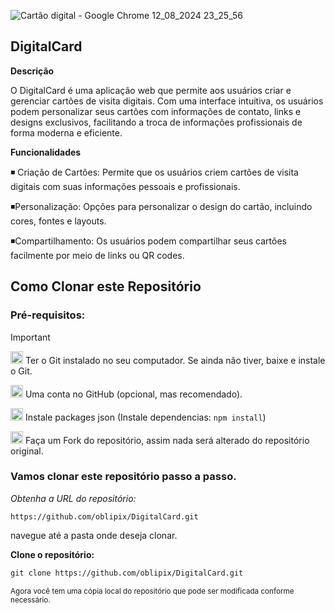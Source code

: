 







![Cartão digital - Google Chrome 12_08_2024 23_25_56](https://github.com/user-attachments/assets/64125004-3309-45f0-b0f7-5d77393cc5dc)



## DigitalCard

**Descrição**

O DigitalCard é uma aplicação web que permite aos usuários criar e gerenciar cartões de visita digitais. Com uma interface intuitiva, os usuários podem personalizar seus cartões com informações de contato, links e designs exclusivos, facilitando a troca de informações profissionais de forma moderna e eficiente.

**Funcionalidades**

◾ Criação de Cartões: Permite que os usuários criem cartões de visita digitais com suas informações pessoais e profissionais.

◾Personalização: Opções para personalizar o design do cartão, incluindo cores, fontes e layouts.

◾Compartilhamento: Os usuários podem compartilhar seus cartões facilmente por meio de links ou QR codes.



## Como Clonar este Repositório



### Pré-requisitos:

> [!IMPORTANT]
>  <img src="https://git-scm.com/images/logos/downloads/Git-Icon-1788C.png" alt="Git Logo" width="20"/> Ter o Git instalado no seu computador. Se ainda não tiver, baixe e instale o Git.
>
> 
>
>
><img src="https://github.githubassets.com/images/modules/logos_page/GitHub-Mark.png" alt="GitHub logo" width="20"/> Uma conta no GitHub (opcional, mas recomendado).
>
> <img src="https://img.icons8.com/ios-filled/50/000000/package.png" alt="Package Icon" width="20"/> Instale packages json (Instale dependencias: ` npm install `)
>
>  <img src="https://img.icons8.com/ios/50/000000/code-fork.png" alt="Fork Icon" width="20"/>  Faça um Fork do repositório, assim nada será alterado do repositório original.
>
>
> 
  
  
  ### Vamos clonar este repositório passo a passo. 

  
_Obtenha a URL do repositório:_

` https://github.com/oblipix/DigitalCard.git `




navegue até a pasta onde deseja clonar.

**Clone o repositório:**

```diff
git clone https://github.com/oblipix/DigitalCard.git
```


<sub> Agora você tem uma cópia local do repositório que pode ser modificada conforme necessário. </sub>









